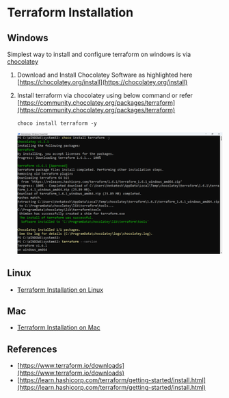 # Terraform Installation
## Windows
Simplest way to install and configure terraform on windows is via [chocolatey](https://chocolatey.org/)

1. Download and Install Chocolatey Software as highlighted here [https://chocolatey.org/install](https://chocolatey.org/install)
2. Install terraform via chocolatey using below command or refer [https://community.chocolatey.org/packages/terraform](https://community.chocolatey.org/packages/terraform)  

    ```
    choco install terraform -y
    ```
    ![Terraform Installation](./../Terraform-Images/imgs-01/01_choco_install_terraform.png)
## Linux

* [Terraform Installation on Linux](https://learn.hashicorp.com/tutorials/terraform/install-cli)

## Mac
* [Terraform Installation on Mac](https://learn.hashicorp.com/tutorials/terraform/install-cli)

## References 

* [https://www.terraform.io/downloads](https://www.terraform.io/downloads)
* [https://learn.hashicorp.com/terraform/getting-started/install.html](https://learn.hashicorp.com/terraform/getting-started/install.html)

